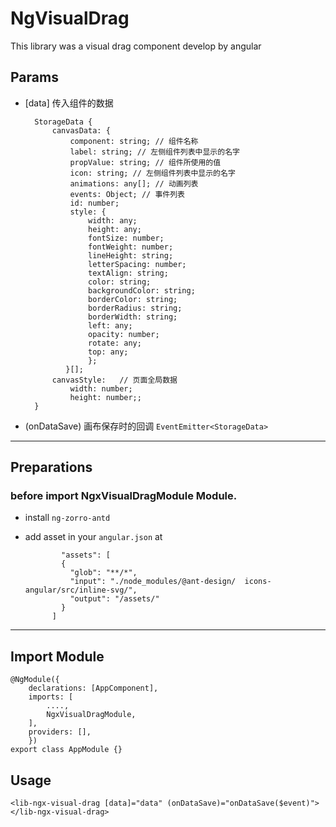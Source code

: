 # NgVisualDrag

This library was a visual drag component develop by angular


## Params

- [data] 传入组件的数据

        StorageData {
            canvasData: {
                component: string; // 组件名称
                label: string; // 左侧组件列表中显示的名字
                propValue: string; // 组件所使用的值
                icon: string; // 左侧组件列表中显示的名字
                animations: any[]; // 动画列表
                events: Object; // 事件列表
                id: number;
                style: {
                    width: any;
                    height: any;
                    fontSize: number;
                    fontWeight: number;
                    lineHeight: string;
                    letterSpacing: number;
                    textAlign: string;
                    color: string;
                    backgroundColor: string;
                    borderColor: string;
                    borderRadius: string;
                    borderWidth: string;
                    left: any;
                    opacity: number;
                    rotate: any;
                    top: any;
                    };
               }[];
            canvasStyle:   // 页面全局数据
                width: number;
                height: number;;
        }

- (onDataSave) 画布保存时的回调 `EventEmitter<StorageData>`

-------

## Preparations

### before import NgxVisualDragModule Module.

- install `ng-zorro-antd`
- add asset in your `angular.json` at

              "assets": [
              {
                "glob": "**/*",
                "input": "./node_modules/@ant-design/  icons-angular/src/inline-svg/",
                "output": "/assets/"
              }
            ]

---

## Import Module

    @NgModule({
        declarations: [AppComponent],
        imports: [
            ....,
            NgxVisualDragModule,
        ],
        providers: [],
        })
    export class AppModule {}

## Usage

    <lib-ngx-visual-drag [data]="data" (onDataSave)="onDataSave($event)"></lib-ngx-visual-drag>
